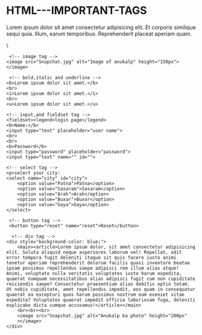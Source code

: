 # HTML---IMPORTANT-TAGS
<!DOCTYPE html>
<html lang="en">
<head>
    <meta charset="UTF-8">
    <meta name="viewport" content="width=device-width, initial-scale=1.0">
    <title>Document</title>
</head>
<body>
    <!-- paragraph tag -->
    <p>Lorem ipsum dolor sit amet consectetur adipisicing elit. Et corporis similique sequi quia. Illum, earum temporibus. Reprehenderit placeat aperiam quam.</p>\

     <!-- image tag -->
    <image src="Snapchat.jpg" alt="Image of anukalp" height="150px">
    </image>

     <!-- bold,italic and underline -->
    <b>Lorem ipsum dolor sit amet.</b>
    <br>
    <i>Lorem ipsum dolor sit amet.</i>
    <br>
    <u>Lorem ipsum dolor sit amet.</u>

    <!-- input,and fieldset tag -->
    <fieldset><legend>login page</legend>
    <b>Name:</b>
    <input type="text" placeholder="user name">
    <br>
    <br>
    <b>Password</b>
    <input type="password" placeholder="password">
    <input type="text" name="" id="">

    <!-- select tag -->
    <p>select your city:
    <select name="city" id="city">
        <option value="Patna">Patna</option>
        <option value="Sasaram">Sasaram</option>
        <option value="Arah">Arah</option>
        <option value="Buxar">Buxar</option>
        <option value="Gaya">Gaya</option>
    </select>

     <!-- button tag -->
     <button type="reset" name="reset">Reset</button>

      <!-- div tag -->
    <div style="background-color: blue;">
        <main><article>Lorem ipsum dolor, sit amet consectetur adipisicing elit. Soluta aliquid neque asperiores laborum vel! Repellat, odit error tempora fugit deleniti itaque sit quis facere iusto animi tenetur aperiam reprehenderit dolorum facilis quasi inventore beatae ipsam possimus repellendus saepe adipisci rem illum alias atque! Animi, voluptate nulla veritatis voluptates iusto harum expedita, quaerat numquam necessitatibus alias adipisci fugit cum non cupiditate reiciendis saepe? Consectetur praesentium alias debitis optio totam. Ut nobis cupiditate, amet repellendus impedit, eos quam in consequatur quaerat ea excepturi quos harum possimus nostrum eum eveniet vitae expedita? Voluptates quaerat impedit officia laboriosam fuga, deleniti explicabo dicta cumque accusamus!</article></main>
        <br><br><br>
        <image src="Snapchat.jpg" alt="Anukalp ka photo" height="200px"
        ></image>
    </div>
</body>
</html>
